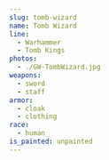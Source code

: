```yaml
---
slug: tomb-wizard
name: Tomb Wizard
line:
  - Warhammer
  - Tomb Kings
photos:
  - ./GW-TombWizard.jpg
weapons:
  - sword
  - staff
armor:
  - cloak
  - clothing
race:
  - human
is_painted: unpainted
---
```

